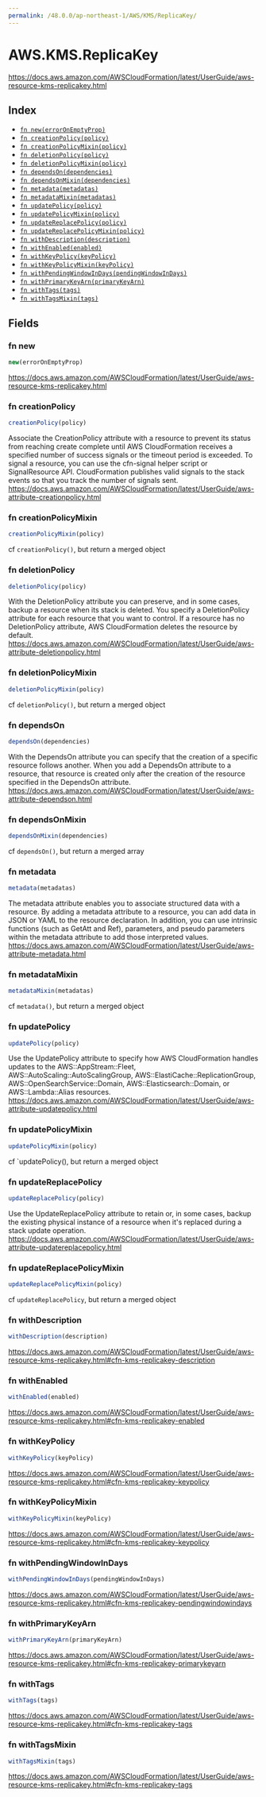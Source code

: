 ```yaml
---
permalink: /48.0.0/ap-northeast-1/AWS/KMS/ReplicaKey/
---
```


# AWS.KMS.ReplicaKey

https://docs.aws.amazon.com/AWSCloudFormation/latest/UserGuide/aws-resource-kms-replicakey.html

## Index

* [`fn new(errorOnEmptyProp)`](#fn-new)
* [`fn creationPolicy(policy)`](#fn-creationpolicy)
* [`fn creationPolicyMixin(policy)`](#fn-creationpolicymixin)
* [`fn deletionPolicy(policy)`](#fn-deletionpolicy)
* [`fn deletionPolicyMixin(policy)`](#fn-deletionpolicymixin)
* [`fn dependsOn(dependencies)`](#fn-dependson)
* [`fn dependsOnMixin(dependencies)`](#fn-dependsonmixin)
* [`fn metadata(metadatas)`](#fn-metadata)
* [`fn metadataMixin(metadatas)`](#fn-metadatamixin)
* [`fn updatePolicy(policy)`](#fn-updatepolicy)
* [`fn updatePolicyMixin(policy)`](#fn-updatepolicymixin)
* [`fn updateReplacePolicy(policy)`](#fn-updatereplacepolicy)
* [`fn updateReplacePolicyMixin(policy)`](#fn-updatereplacepolicymixin)
* [`fn withDescription(description)`](#fn-withdescription)
* [`fn withEnabled(enabled)`](#fn-withenabled)
* [`fn withKeyPolicy(keyPolicy)`](#fn-withkeypolicy)
* [`fn withKeyPolicyMixin(keyPolicy)`](#fn-withkeypolicymixin)
* [`fn withPendingWindowInDays(pendingWindowInDays)`](#fn-withpendingwindowindays)
* [`fn withPrimaryKeyArn(primaryKeyArn)`](#fn-withprimarykeyarn)
* [`fn withTags(tags)`](#fn-withtags)
* [`fn withTagsMixin(tags)`](#fn-withtagsmixin)

## Fields

### fn new

```ts
new(errorOnEmptyProp)
```

https://docs.aws.amazon.com/AWSCloudFormation/latest/UserGuide/aws-resource-kms-replicakey.html

### fn creationPolicy

```ts
creationPolicy(policy)
```

Associate the CreationPolicy attribute with a resource to prevent its status from reaching create complete until AWS CloudFormation receives a specified number of success signals or the timeout period is exceeded. To signal a resource, you can use the cfn-signal helper script or SignalResource API. CloudFormation publishes valid signals to the stack events so that you track the number of signals sent. 
https://docs.aws.amazon.com/AWSCloudFormation/latest/UserGuide/aws-attribute-creationpolicy.html

### fn creationPolicyMixin

```ts
creationPolicyMixin(policy)
```

cf `creationPolicy()`, but return a merged object

### fn deletionPolicy

```ts
deletionPolicy(policy)
```

With the DeletionPolicy attribute you can preserve, and in some cases, backup a resource when its stack is deleted. You specify a DeletionPolicy attribute for each resource that you want to control. If a resource has no DeletionPolicy attribute, AWS CloudFormation deletes the resource by default. 
https://docs.aws.amazon.com/AWSCloudFormation/latest/UserGuide/aws-attribute-deletionpolicy.html

### fn deletionPolicyMixin

```ts
deletionPolicyMixin(policy)
```

cf `deletionPolicy()`, but return a merged object

### fn dependsOn

```ts
dependsOn(dependencies)
```

With the DependsOn attribute you can specify that the creation of a specific resource follows another. When you add a DependsOn attribute to a resource, that resource is created only after the creation of the resource specified in the DependsOn attribute. 
https://docs.aws.amazon.com/AWSCloudFormation/latest/UserGuide/aws-attribute-dependson.html

### fn dependsOnMixin

```ts
dependsOnMixin(dependencies)
```

cf `dependsOn()`, but return a merged array

### fn metadata

```ts
metadata(metadatas)
```

The metadata attribute enables you to associate structured data with a resource. By adding a metadata attribute to a resource, you can add data in JSON or YAML to the resource declaration. In addition, you can use intrinsic functions (such as GetAtt and Ref), parameters, and pseudo parameters within the metadata attribute to add those interpreted values. 
https://docs.aws.amazon.com/AWSCloudFormation/latest/UserGuide/aws-attribute-metadata.html

### fn metadataMixin

```ts
metadataMixin(metadatas)
```

cf `metadata()`, but return a merged object

### fn updatePolicy

```ts
updatePolicy(policy)
```

Use the UpdatePolicy attribute to specify how AWS CloudFormation handles updates to the AWS::AppStream::Fleet, AWS::AutoScaling::AutoScalingGroup, AWS::ElastiCache::ReplicationGroup, AWS::OpenSearchService::Domain, AWS::Elasticsearch::Domain, or AWS::Lambda::Alias resources. 
https://docs.aws.amazon.com/AWSCloudFormation/latest/UserGuide/aws-attribute-updatepolicy.html

### fn updatePolicyMixin

```ts
updatePolicyMixin(policy)
```

cf `updatePolicy(), but return a merged object

### fn updateReplacePolicy

```ts
updateReplacePolicy(policy)
```

Use the UpdateReplacePolicy attribute to retain or, in some cases, backup the existing physical instance of a resource when it's replaced during a stack update operation. 
https://docs.aws.amazon.com/AWSCloudFormation/latest/UserGuide/aws-attribute-updatereplacepolicy.html

### fn updateReplacePolicyMixin

```ts
updateReplacePolicyMixin(policy)
```

cf `updateReplacePolicy`, but return a merged object

### fn withDescription

```ts
withDescription(description)
```

https://docs.aws.amazon.com/AWSCloudFormation/latest/UserGuide/aws-resource-kms-replicakey.html#cfn-kms-replicakey-description

### fn withEnabled

```ts
withEnabled(enabled)
```

https://docs.aws.amazon.com/AWSCloudFormation/latest/UserGuide/aws-resource-kms-replicakey.html#cfn-kms-replicakey-enabled

### fn withKeyPolicy

```ts
withKeyPolicy(keyPolicy)
```

https://docs.aws.amazon.com/AWSCloudFormation/latest/UserGuide/aws-resource-kms-replicakey.html#cfn-kms-replicakey-keypolicy

### fn withKeyPolicyMixin

```ts
withKeyPolicyMixin(keyPolicy)
```

https://docs.aws.amazon.com/AWSCloudFormation/latest/UserGuide/aws-resource-kms-replicakey.html#cfn-kms-replicakey-keypolicy

### fn withPendingWindowInDays

```ts
withPendingWindowInDays(pendingWindowInDays)
```

https://docs.aws.amazon.com/AWSCloudFormation/latest/UserGuide/aws-resource-kms-replicakey.html#cfn-kms-replicakey-pendingwindowindays

### fn withPrimaryKeyArn

```ts
withPrimaryKeyArn(primaryKeyArn)
```

https://docs.aws.amazon.com/AWSCloudFormation/latest/UserGuide/aws-resource-kms-replicakey.html#cfn-kms-replicakey-primarykeyarn

### fn withTags

```ts
withTags(tags)
```

https://docs.aws.amazon.com/AWSCloudFormation/latest/UserGuide/aws-resource-kms-replicakey.html#cfn-kms-replicakey-tags

### fn withTagsMixin

```ts
withTagsMixin(tags)
```

https://docs.aws.amazon.com/AWSCloudFormation/latest/UserGuide/aws-resource-kms-replicakey.html#cfn-kms-replicakey-tags